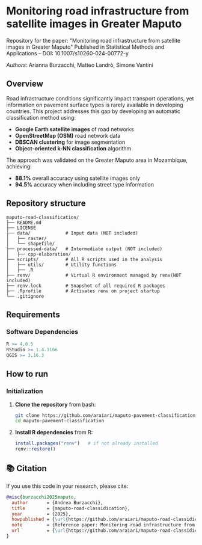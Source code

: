 # Monitoring road infrastructure from satellite images in Greater Maputo

Repository for the paper: "Monitoring road infrastructure from satellite images in Greater Maputo"
Published in Statistical Methods and Applications – DOI: 10.1007/s10260-024-00772-y

*Authors*: Arianna Burzacchi, Matteo Landrò, Simone Vantini


## Overview

Road infrastructure conditions significantly impact transport operations, yet information on pavement surface types is rarely available in developing countries. This project addresses this gap by developing an automatic classification method using:

- **Google Earth satellite images** of road networks
- **OpenStreetMap (OSM)** road network data
- **DBSCAN clustering** for image segmentation
- **Object-oriented k-NN classification** algorithm

The approach was validated on the Greater Maputo area in Mozambique, achieving:
- **88.1%** overall accuracy using satellite images only
- **94.5%** accuracy when including street type information


## Repository structure
```
maputo-road-classification/
├── README.md
├── LICENSE
├── data/             # Input data (NOT included)
│   ├── raster/
│   └── shapefile/
├── processed-data/   # Intermediate output (NOT included)
│   ├── cpp-elaboration/
├── scripts/          # All R scripts used in the analysis
│   ├── utils/        # Utility functions
│   ├── .R
├── renv/             # Virtual R environment managed by renv(NOT included)
├── renv.lock         # Snapshot of all required R packages
├── .Rprofile         # Activates renv on project startup
└── .gitignore
```

## Requirements

### Software Dependencies
```r
R >= 4.0.5
RStudio >= 1.4.1106
QGIS >= 3.16.3
```

## How to run

### Initialization

1. **Clone the repository** from bash:
   ```bash
   git clone https://github.com/araiari/maputo-pavement-classification.git
   cd maputo-pavement-classification
   ```

2. **Install R dependencies** from R:
   ```r
   install.packages("renv")   # if not already installed
   renv::restore()
   ```


## 📚 Citation

If you use this code in your research, please cite:

```bibtex
@misc{burzacchi2025maputo,
  author       = {Andrea Burzacchi},
  title        = {maputo-road-classidication},
  year         = {2025},
  howpublished = {\url{https://github.com/araiari/maputo-road-classidication}},
  note         = {Reference paper: Monitoring road infrastructure from satellite images in Greater Maputo},
  url          = {\url{https://github.com/araiari/maputo-road-classidication}}
}
```

